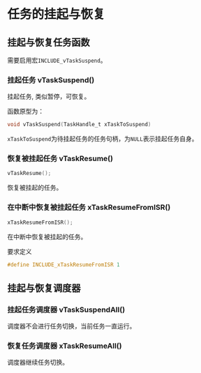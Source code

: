 # 任务的挂起与恢复

## 挂起与恢复任务函数

需要启用宏`INCLUDE_vTaskSuspend`。

### 挂起任务 vTaskSuspend()

挂起任务, 类似暂停，可恢复。

函数原型为：

```c
void vTaskSuspend(TaskHandle_t xTaskToSuspend) 
```

`xTaskToSuspend`为待挂起任务的任务句柄，为`NULL`表示挂起任务自身。

### 恢复被挂起任务 vTaskResume()

```c
vTaskResume();
```

恢复被挂起的任务。

### 在中断中恢复被挂起任务 xTaskResumeFromISR()

```c
xTaskResumeFromISR();
```

在中断中恢复被挂起的任务。

要求定义

```c
#define INCLUDE_xTaskResumeFromISR 1
```



## 挂起与恢复调度器

### 挂起任务调度器 vTaskSuspendAll()

调度器不会进行任务切换，当前任务一直运行。

### 恢复任务调度器 xTaskResumeAll()

调度器继续任务切换。
